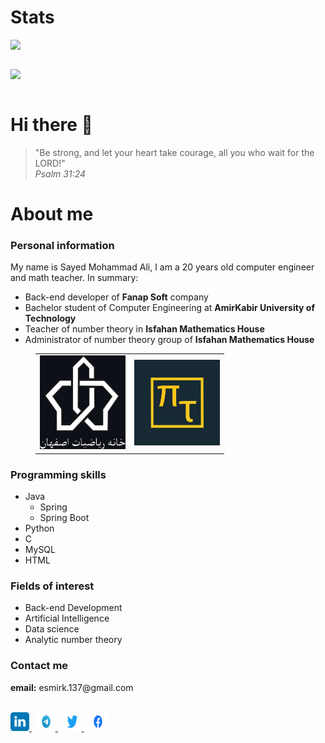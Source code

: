 <h1> Stats </h1>
<table>
    <img src="https://github-readme-stats.vercel.app/api?username=MmdSparrow&show_icons=true&title_color=&icon_color=FFD700&text_color=daf7dc&bg_color=070c20"/>
</table>
<table>
    <img src="https://github-readme-stats.vercel.app/api/top-langs/?username=MmdSparrow&layout=compact&show_icons=true&title_color=&icon_color=FFD700&text_color=daf7dc&bg_color=070c20"/>
</table>

<h1> Hi there 👋 </h1>

<blockquote >
"Be strong, and let your heart take courage, all you who wait for the LORD!" <br>
<em>Psalm 31:24</em>
</blockquote> 

<h1>About me</h1>
<h3> Personal information </h3>
My name is Sayed Mohammad Ali, I am a 20 years old computer engineer and math teacher. In summary:

<ul>
<li> Back-end developer of <strong>Fanap Soft</strong> company </li>
<li> Bachelor student of Computer Engineering at <strong>AmirKabir University of Technology</strong> </li>
<li> Teacher of number theory in <strong>Isfahan Mathematics House</strong> </li>
<li> Administrator of number theory group of <strong>Isfahan Mathematics House</strong> </li>
</ul>


<figure class="half">
  <table>
    <tr>
      <td>
        <img src="static/IMH_bg.png" alt="Isfahan Mathematics House" width="137" height="150"> 
      </td>
      <td>
        <img src="static/NT.jpg" alt="Number Theory" width="137" height="137">
      </td>
    </tr>
  </table>
</figure>

<h3> Programming skills </h3>
<ul>
  <li>Java
  <ul>
    <li>Spring</li>
    <li>Spring Boot</li>
  </ul>
  </li>
  <li>Python</li>
  <li>C</li>
  <li>MySQL</li>
  <li>HTML</li>
</ul>

<h3> Fields of interest </h3>
<ul>
<li> Back-end Development </li>
<li> Artificial Intelligence </li>
<li> Data science </li>
<li> Analytic number theory</li>
</ul>

<h3> Contact me</h3>
<strong>email:</strong> esmirk.137@gmail.com <br>
<br>

<a href="https://linkedin.com/in/sayed-mohammad-ali-mirkazemi-816a9b222"> <img src="static/linkedin.svg" alt="LinkedIn" width="30" height="30"> </a>
&nbsp;
<a href="https://t.me/mmd_sparrow_137"> <img src="static/telegram.svg" alt="Telegram" width="30" height="30"> </a>
&nbsp;
<a href="https://twitter.com/MmdSparrow317?t=ROjVfTPcIoe2haI_ycnOoQ&s=08"> <img src="static/twitter.svg" alt="Twitter" width="30" height="30"> </a>
&nbsp;
<a href="https://github.com/MmdSparrow"> <img src="static/facebook.svg" alt="Facebook" width="30" height="30"> </a>
